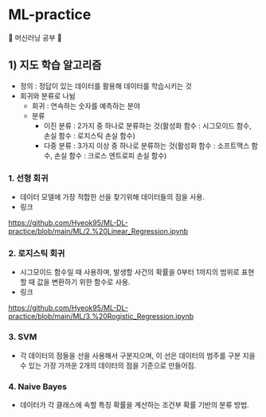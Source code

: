# ML-practice
🚩 머신러닝 공부 🚩

## 1) 지도 학습 알고리즘
* 정의 : 정답이 있는 데이터를 활용해 데이터를 학습시키는 것
* 회귀와 분류로 나뉨
   * 회귀 : 연속하는 숫자를 예측하는 분야
   * 분류
      * 이진 분류 : 2가지 중 하나로 분류하는 것(활성화 함수 : 시그모이드 함수, 손실 함수 : 로지스틱 손실 함수)
      * 다중 분류 : 3가지 이상 중 하나로 분류하는 것(활성화 함수 : 소프트맥스 함수, 손실 함수 : 크로스 엔트로피 손실 함수)

### 1. 선형 회귀
* 데이터 모델에 가장 적합한 선을 찾기위해 데이터들의 점을 사용.
* 링크

https://github.com/Hyeok95/ML-DL-practice/blob/main/ML/2.%20Linear_Regression.ipynb

### 2. 로지스틱 회귀
* 시그모이드 함수일 때 사용하며, 발생할 사건의 확률을 0부터 1까지의 범위로 표현할 때 값을 변환하기 위한 함수로 사용.
* 링크

https://github.com/Hyeok95/ML-DL-practice/blob/main/ML/3.%20Rogistic_Regression.ipynb


### 3. SVM
* 각 데이터의 점들을 선을 사용해서 구분지으며, 이 선은 데이터의 범주를 구분 지을 수 있는 가장 가까운 2개의 데이터의 점을 기준으로 만들어짐.


### 4. Naive Bayes
* 데이터가 각 클래스에 속할 특징 확률을 계산하는 조건부 확률 기반의 분류 방법.
